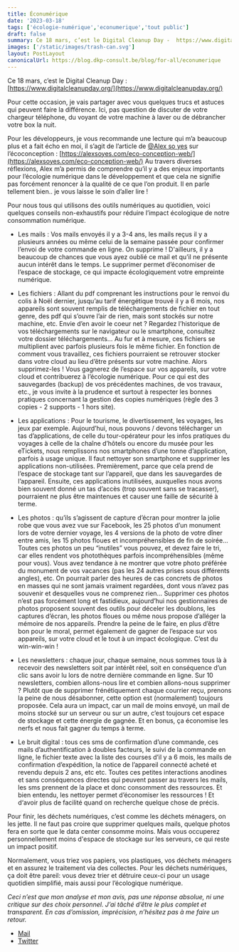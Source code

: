 ```yaml
---
title: Éconumérique
date: '2023-03-18'
tags: ['écologie-numérique','econumerique','tout public']
draft: false
summary: Ce 18 mars, c’est le Digital Cleanup Day -  https://www.digitalcleanupday.org/. Voici quelques trucs et astuces à ce propos.
images: ['/static/images/trash-can.svg']
layout: PostLayout
canonicalUrl: https://blog.dkp-consult.be/blog/for-all/econumerique
---
```


Ce 18 mars, c’est le Digital Cleanup Day : [](https://www.digitalcleanupday.org/)[https://www.digitalcleanupday.org/](https://www.digitalcleanupday.org/)

Pour cette occasion, je vais partager avec vous quelques trucs et astuces qui peuvent faire la différence. Ici, pas question de discuter de votre chargeur téléphone, du voyant de votre machine à laver ou de débrancher votre box la nuit.

Pour les développeurs, je vous recommande une lecture qui m’a beaucoup plus et a fait écho en moi, il s’agit de l’article de [@Alex so yes](https://twitter.com/https://twitter.com/alexsoyes) sur l’écoconception : [](https://alexsoyes.com/eco-conception-web/)[https://alexsoyes.com/eco-conception-web/](https://alexsoyes.com/eco-conception-web/) Au travers diverses réflexions, Alex m’a permis de comprendre qu’il y a des enjeux importants pour l’écologie numérique dans le développement et que cela ne signifie pas forcément renoncer à la qualité de ce que l’on produit. Il en parle tellement bien.. je vous laisse le soin d’aller lire !

Pour nous tous qui utilisons des outils numériques au quotidien, voici quelques conseils non-exhaustifs pour réduire l’impact écologique de notre consommation numérique.

-   Les mails : Vos mails envoyés il y a 3-4 ans, les mails reçus il y a plusieurs années ou même celui de la semaine passée pour confirmer l’envoi de votre commande en ligne. On supprime ! D'ailleurs, il y a beaucoup de chances que vous ayez oublié ce mail et qu’il ne présente aucun intérêt dans le temps. Le supprimer permet d’économiser de l’espace de stockage, ce qui impacte écologiquement votre empreinte numérique.
    
-   Les fichiers : Allant du pdf comprenant les instructions pour le renvoi du colis à Noël dernier, jusqu’au tarif énergétique trouvé il y a 6 mois, nos appareils sont souvent remplis de téléchargements de fichier en tout genre, des pdf qui s’ouvre l’air de rien, mais sont stockés sur notre machine, etc. Envie d’en avoir le coeur net ? Regardez l’historique de vos téléchargements sur le navigateur ou le smartphone, consultez votre dossier téléchargements… Au fur et à mesure, ces fichiers se multiplient avec parfois plusieurs fois le même fichier. En fonction de comment vous travaillez, ces fichiers pourraient se retrouver stocker dans votre cloud au lieu d’être présents sur votre machine. Alors supprimez-les ! Vous gagnerez de l’espace sur vos appareils, sur votre cloud et contribuerez à l’écologie numérique. Pour ce qui est des sauvegardes (backup) de vos précédentes machines, de vos travaux, etc., je vous invite à la prudence et surtout à respecter les bonnes pratiques concernant la gestion des copies numériques (règle des 3 copies - 2 supports - 1 hors site).
    
-   Les applications : Pour le tourisme, le divertissement, les voyages, les jeux par exemple. Aujourd’hui, nous pouvons / devons télécharger un tas d’applications, de celle du tour-opérateur pour les infos pratiques du voyages à celle de la chaîne d’hôtels ou encore du musée pour les eTickets, nous remplissons nos smartphones d’une tonne d’application, parfois à usage unique. Il faut nettoyer son smartphone et supprimer les applications non-utilisées. Premièrement, parce que cela prend de l’espace de stockage tant sur l’appareil, que dans les sauvegardes de l’appareil. Ensuite, ces applications inutilisées, auxquelles nous avons bien souvent donné un tas d’accès (trop souvent sans se tracasser), pourraient ne plus être maintenues et causer une faille de sécurité à terme.
    
-   Les photos : qu’ils s’agissent de capture d’écran pour montrer la jolie robe que vous avez vue sur Facebook, les 25 photos d’un monument lors de votre dernier voyage, les 4 versions de la photo de votre dîner entre amis, les 15 photos floues et incompréhensibles de fin de soirée… Toutes ces photos un peu “inutiles” vous pouvez, et devez faire le tri, car elles rendent vos photothèques parfois incompréhensibles (même pour vous). Vous avez tendance à ne montrer que votre photo préférée du monument de vos vacances (pas les 24 autres prises sous différents angles), etc. On pourrait parler des heures de cas concrets de photos en masses qui ne sont jamais vraiment regardées, dont vous n’avez pas souvenir et desquelles vous ne comprenez rien… Supprimer ces photos n’est pas forcément long et fastidieux, aujourd’hui nos gestionnaires de photos proposent souvent des outils pour déceler les doublons, les captures d’écran, les photos floues ou même nous propose d’alléger la mémoire de nos appareils. Prendre la peine de le faire, en plus d’être bon pour le moral, permet également de gagner de l’espace sur vos appareils, sur votre cloud et le tout à un impact écologique. C’est du win-win-win !
    
-   Les newsletters : chaque jour, chaque semaine, nous sommes tous là à recevoir des newsletters soit par intérêt réel, soit en conséquence d’un clic sans avoir lu lors de notre dernière commande en ligne. Sur 10 newsletters, combien allons-nous lire et combien allons-nous supprimer ? Plutôt que de supprimer frénétiquement chaque courrier reçu, prenons la peine de nous désabonner, cette option est (normalement) toujours proposée. Cela aura un impact, car un mail de moins envoyé, un mail de moins stocké sur un serveur ou sur un autre, c’est toujours cet espace de stockage et cette énergie de gagnée. Et en bonus, ça économise les nerfs et nous fait gagner du temps à terme.
    
-   Le bruit digital : tous ces sms de confirmation d’une commande, ces mails d’authentification à doubles facteurs, le suivi de la commande en ligne, le fichier texte avec la liste des courses d’il y a 6 mois, les mails de confirmation d’expédition, la notice de l’appareil connecté acheté et revendu depuis 2 ans, etc etc. Toutes ces petites interactions anodines et sans conséquences directes qui peuvent passer au travers les mails, les sms prennent de la place et donc consomment des ressources. Et bien entendu, les nettoyer permet d’économiser les ressources ! Et d‘avoir plus de facilité quand on recherche quelque chose de précis.

Pour finir, les déchets numériques, c’est comme les déchets ménagers, on les jette. Il ne faut pas croire que supprimer quelques mails, quelque photos fera en sorte que le data center consomme moins. Mais vous occuperez personnellement moins d'espace de stockage sur les serveurs, ce qui reste un impact positif. 

Normalement, vous triez vos papiers, vos plastiques, vos déchets ménagers et en assurez le traitement via des collectes. Pour les déchets numériques, ça doit être pareil: vous devez trier et détruire ceux-ci pour un usage quotidien simplifié, mais aussi pour l’écologique numérique.

*Ceci n’est que mon analyse et mon avis, pas une réponse absolue, ni une critique sur des choix personnel. J’ai tâché d’être le plus complet et transparent. En cas d’omission, imprécision, n’hésitez pas à me faire un retour.*

 - [Mail](mailto:contact@dkp-consult.be)
- [Twitter](https://twitter.com/dkp_consult)


